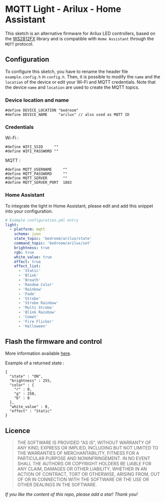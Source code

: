 # MQTT Light - Arilux - Home Assistant
This sketch is an alternative firmware for Arilux LED controllers, based on the [WS2812FX](https://github.com/kitesurfer1404/WS2812FX) library and is compatible with `Home Assistant` through the `MQTT` protocol. 

## Configuration
To configure this sketch, you have to rename the header file `example.config.h` in `config.h`. Then, it is possible to modify the `name` and the `location` of the device or edit your Wi-Fi and MQTT credentials. Note that the device `name` and `location` are used to create the MQTT topics.

### Device location and name
```
#define DEVICE_LOCATION "bedroom"
#define DEVICE_NAME     "arilux" // also used as MQTT ID
```

### Credentials
Wi-Fi :

```
#define WIFI_SSID     ""
#define WIFI_PASSWORD ""
```
MQTT :

```
#define MQTT_USERNAME     ""
#define MQTT_PASSWORD     ""
#define MQTT_SERVER       ""
#define MQTT_SERVER_PORT  1883
```

### Home Assistant
To integrate the light in Home Assistant, please edit and add this snippet into your configuration.

```yaml
# Example configuration.yml entry
light:
  - platform: mqtt
    schema: json
    state_topic: 'bedroom/arilux/state'
    command_topic: 'bedroom/arilux/set'
    brightness: true
    rgb: true
    white_value: true
    effect: true
    effect_list: 
      - 'Static'
      - 'Blink'
      - 'Breath'
      - 'Random Color'
      - 'Rainbow'
      - 'Fade'
      - 'Strobe'
      - 'Strobe Rainbow'
      - 'Multi Strobe'
      - 'Blink Rainbow'
      - 'Comet'
      - 'Fire Flicker'
      - 'Halloween'
```

## Flash the firmware and control
More information available [here](https://github.com/mertenats/Arilux_AL-LC0X).

Example of a returned state :
```
{
  "state" : "ON",
  "brightness" : 255,
  "color" : {
    "r" : 0,
    "g" : 250,
    "b" : 0
  },
  "white_value" : 0,
  "effect" : "Static"
}
```

## Licence
> THE SOFTWARE IS PROVIDED "AS IS", WITHOUT WARRANTY OF ANY KIND, EXPRESS OR
  IMPLIED, INCLUDING BUT NOT LIMITED TO THE WARRANTIES OF MERCHANTABILITY,
  FITNESS FOR A PARTICULAR PURPOSE AND NONINFRINGEMENT. IN NO EVENT SHALL THE
  AUTHORS OR COPYRIGHT HOLDERS BE LIABLE FOR ANY CLAIM, DAMAGES OR OTHER
  LIABILITY, WHETHER IN AN ACTION OF CONTRACT, TORT OR OTHERWISE, ARISING FROM,
  OUT OF OR IN CONNECTION WITH THE SOFTWARE OR THE USE OR OTHER DEALINGS IN THE
  SOFTWARE.

*If you like the content of this repo, please add a star! Thank you!*
